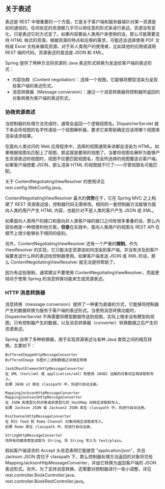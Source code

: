 ## 关于表述 ##

表述是 REST 中很重要的一个方面，它是关于客户端和服务器端针对某一资源是如何通信的。任何给定的资源都几乎可以用任意的形式来进行表述。资源没有变化，只是表述它的方式变了。如果内容要由人类用户来使用的话，那么可能需要支持 HTML 格式的资源。根据资源的特点和应用的需求，可能还会选择使用 PDF 文档或 Excel 文档来展现资源。对于非人类用户的使用者，比如其他的应用或调用 REST 端的代码，资源表述的首选是 JSON 和 XML。

Spring 提供了两种方法将资源的 Java 表述形式转换为发送给客户端的表述形式：

* 内容协商（Content negotiation）：选择一个视图，它能够将模型渲染为呈现给客户端的表述形式。
* 消息转换器（Message conversion）：通过一个消息转换器将控制器所返回的对象转换为客户端的表述形式。

### 协商资源表述

当控制器的处理方法完成时，通常会返回一个逻辑视图名。DispatcherServlet 接下来会将视图的名字传递给一个视图解析器，要求它来帮助确定应该用哪个视图来渲染请求结果。

在面向人类访问的 Web 应用程序中，选择的视图通常来讲都会渲染为 HTML。如果根据视图名匹配上了视图，那这就是要用的视图了。当要将视图名解析为能够产生资源表述的视图时，视图不仅要匹配视图名，而且所选择的视图要适合客户端。如果客户端想要 JSON，那么渲染 HTML 的视图就不行了——尽管视图名可能匹配。

关于 ContentNegotiatingViewResolver 的使用详见 rest.config.WebConfig.java。

ContentNegotiatingViewResolver 最大的**优势**在于，它在 Spring MVC 之上构建了 REST 资源表述层，控制器代码无需修改。相同的一套控制器方法能够为面向人类的用户产生 HTML 内容，也能针对不是人类的客户产生 JSON 或 XML。

如果面向人类用户的接口和面向非人类客户端的接口之间有很多重叠的话，那么内容协商是一种很便利地方案。**但是**在实践中，面向人类用户的视图与 REST API 在细节上很少能够处于相同的级别。

另外，ContentNegotiatingViewResolver 还有一个严重的**限制**。作为 ViewResolver 的实现，它只能决定资源该如何渲染到客户端，并没有涉及到客户端要发送什么样的表述给控制器使用。如果客户端发送 JSON 或 XML 的话，那么 ContentNegotiatingViewResolver 就无法提供帮助了。

因为有这些限制，通常建议不要使用 ContentNegotiatingViewResolver，而是更倾向于使用 Spring 的消息转换功能来生成资源表述。

### HTTP 消息转换器

消息转换（message conversion）提供了一种更为直接的方式，它能够将控制器产生的数据转换为服务于客户端的表述形式。当使用消息转换功能时，DispatcherServlet 不再需要将模型数据传送到视图，实际上根本没有模型和视图，只有控制器产生的数据，以及消息转换器（converter）转换数据之后产生的资源表述。

Spring 自带了多种转换器，用于实现资源表述与各种 Java 类型之间的相互转换。主要如下：

	BufferedImageHttpMessageConverter         
	BufferedImage 与图片二进制数据之间相互转换
	
	Jaxb2RootElementHttpMessageConverter      
	在 XML（text/xml 或 application/xml）和使用 JAXB2 注解的对象间互相读取和写入。
	如果 JAXB v2 库在 classpath 中，将进行自动注册。
	
	MappingJacksonHttpMessageConverter
	MappingJackson2HttpMessageConverter
	在 JSON 和类型化的对象或非类型化的 HashMap 间相互读取和写入。	
	如果 Jackson JSON 或 Jackson2 JSON 库在 classpath 中，将进行自动注册。
	
	RssChannelHttpMessageConverter
	在 RSS feed 和 Rome Channel 对象间相互读取或写入。
	如果 Rome 库在 classpath 中，将进行自动注册。 
	
	StringHttpMessageConverter
	将所有的媒体类型读取为 String，将 String 写入为 text/plain。
	
假如客户端请求的 Accept 头信息表明它能接受 "application/json"，并且 Jackson JSON 库位于 classpath 下，那么控制器处理方法返回的对象将交给 MappingJacksonHttpMessageConverter，并由它转换为返回客户端的 JSON 表述形式。另外，为了支持消息转换，还需要对控制器进行一些小调整，详见 rest.controller.BookController.java、rest.controller.BookRestController.java。